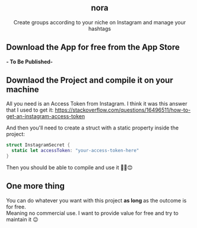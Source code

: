 <h2 align="center">
  nora
</h2>
<p align="center">
  Create groups according to your niche on Instagram and manage your hashtags
</p>

## Download the App for free from the App Store
<b> - To Be Published- </b>


## Downlaod the Project and compile it on your machine
All you need is an Access Token from Instagram. I think it was this answer that I used to get it:
https://stackoverflow.com/questions/16496511/how-to-get-an-instagram-access-token

And then you'll need to create a struct with a static property inside the project:
```swift
struct InstagramSecret {
  static let accessToken: "your-access-token-here"
}
```

Then you should be able to compile and use it ✌🏻😊

## One more thing
You can do whatever you want with this project <b> as long </b> as the outcome is for free. <br />
Meaning no commercial use. I want to provide value for free and try to maintain it 😉
